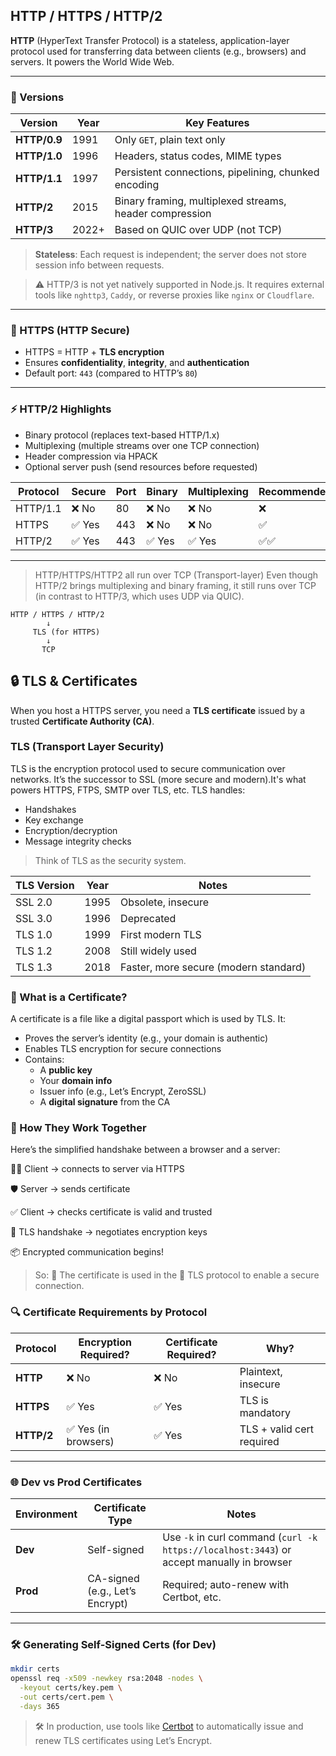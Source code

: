 ## HTTP / HTTPS / HTTP/2

**HTTP** (HyperText Transfer Protocol) is a stateless, application-layer protocol used for transferring data between clients (e.g., browsers) and servers. It powers the World Wide Web.

---

### 📜 Versions

| Version      | Year  | Key Features                                            |
| ------------ | ----- | ------------------------------------------------------- |
| **HTTP/0.9** | 1991  | Only `GET`, plain text only                             |
| **HTTP/1.0** | 1996  | Headers, status codes, MIME types                       |
| **HTTP/1.1** | 1997  | Persistent connections, pipelining, chunked encoding    |
| **HTTP/2**   | 2015  | Binary framing, multiplexed streams, header compression |
| **HTTP/3**   | 2022+ | Based on QUIC over UDP (not TCP)                        |

> **Stateless**: Each request is independent; the server does not store session info between requests.

> ⚠️ HTTP/3 is not yet natively supported in Node.js. It requires external tools like `nghttp3`, `Caddy`, or reverse proxies like `nginx` or `Cloudflare`.

---

### 🔐 HTTPS (HTTP Secure)

- HTTPS = HTTP + **TLS encryption**
- Ensures **confidentiality**, **integrity**, and **authentication**
- Default port: `443` (compared to HTTP’s `80`)

---

### ⚡ HTTP/2 Highlights

- Binary protocol (replaces text-based HTTP/1.x)
- Multiplexing (multiple streams over one TCP connection)
- Header compression via HPACK
- Optional server push (send resources before requested)

| Protocol | Secure | Port | Binary | Multiplexing | Recommended |
| -------- | ------ | ---- | ------ | ------------ | ----------- |
| HTTP/1.1 | ❌ No  | 80   | ❌ No  | ❌ No        | ❌          |
| HTTPS    | ✅ Yes | 443  | ❌ No  | ❌ No        | ✅          |
| HTTP/2   | ✅ Yes | 443  | ✅ Yes | ✅ Yes       | ✅✅        |

---

> HTTP/HTTPS/HTTP2 all run over TCP (Transport-layer)
> Even though HTTP/2 brings multiplexing and binary framing, it still runs over TCP (in contrast to HTTP/3, which uses UDP via QUIC).

```
HTTP / HTTPS / HTTP/2
        ↓
     TLS (for HTTPS)
        ↓
       TCP
```

## 🔒 TLS & Certificates

When you host a HTTPS server, you need a **TLS certificate** issued by a trusted **Certificate Authority (CA)**.

### TLS (Transport Layer Security)

TLS is the encryption protocol used to secure communication over networks. It’s the successor to SSL (more secure and modern).It's what powers HTTPS, FTPS, SMTP over TLS, etc.
TLS handles:

- Handshakes
- Key exchange
- Encryption/decryption
- Message integrity checks

> Think of TLS as the security system.

| TLS Version | Year | Notes                                 |
| ----------- | ---- | ------------------------------------- |
| SSL 2.0     | 1995 | Obsolete, insecure                    |
| SSL 3.0     | 1996 | Deprecated                            |
| TLS 1.0     | 1999 | First modern TLS                      |
| TLS 1.2     | 2008 | Still widely used                     |
| TLS 1.3     | 2018 | Faster, more secure (modern standard) |

### 📄 What is a Certificate?

A certificate is a file like a digital passport which is used by TLS. It:

- Proves the server’s identity (e.g., your domain is authentic)
- Enables TLS encryption for secure connections
- Contains:
  - A **public key**
  - Your **domain info**
  - Issuer info (e.g., Let’s Encrypt, ZeroSSL)
  - A **digital signature** from the CA

### 🔄 How They Work Together

Here’s the simplified handshake between a browser and a server:

🧑‍💻 Client → connects to server via HTTPS

🛡️ Server → sends certificate

✅ Client → checks certificate is valid and trusted

🔐 TLS handshake → negotiates encryption keys

📦 Encrypted communication begins!

> So: 📜 The certificate is used in the 🔐 TLS protocol to enable a secure connection.

### 🔍 Certificate Requirements by Protocol

| Protocol   | Encryption Required? | Certificate Required? | Why?                      |
| ---------- | -------------------- | --------------------- | ------------------------- |
| **HTTP**   | ❌ No                | ❌ No                 | Plaintext, insecure       |
| **HTTPS**  | ✅ Yes               | ✅ Yes                | TLS is mandatory          |
| **HTTP/2** | ✅ Yes (in browsers) | ✅ Yes                | TLS + valid cert required |

---

### 🌐 Dev vs Prod Certificates

| Environment | Certificate Type                | Notes                                                                                     |
| ----------- | ------------------------------- | ----------------------------------------------------------------------------------------- |
| **Dev**     | Self-signed                     | Use `-k` in curl command (`curl -k https://localhost:3443`) or accept manually in browser |
| **Prod**    | CA-signed (e.g., Let’s Encrypt) | Required; auto-renew with Certbot, etc.                                                   |

---

### 🛠️ Generating Self-Signed Certs (for Dev)

```bash
mkdir certs
openssl req -x509 -newkey rsa:2048 -nodes \
  -keyout certs/key.pem \
  -out certs/cert.pem \
  -days 365
```

> 🛠 In production, use tools like [Certbot](https://certbot.eff.org/) to automatically issue and renew TLS certificates using Let’s Encrypt.

